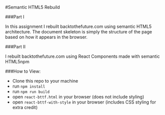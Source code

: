 #Semantic HTML5 Rebuild

###Part I

In this assignment I rebuilt backtothefuture.com using semantic HTML5 architecture. The document skeleton is simply the structure of the page based on how it appears in the browser.

###Part II

I rebuilt backtothefuture.com using React Components made with semantic HTML5npm

###How to View:

- Clone this repo to your machine
- run `npm install`
- run `npm run build`
- open `react-bttf.html` in your browser (does not include styling)
- open `react-bttf-with-style` in your browser (includes CSS styling for extra credit)

